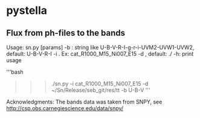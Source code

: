 # pystella

## Flux from ph-files to the bands

Usage:
  sn.py [params]
  -b <bands>: string like U-B-V-R-I-g-r-i-UVM2-UVW1-UVW2, default: U-B-V-R-I
  -i <model name>.  Ex: cat_R1000_M15_Ni007_E15
  -d <model directory>, default: ./
  -h: print usage

'''bash
>>>./sn.py  -i cat_R1000_M15_Ni007_E15  -d ~/Sn/Release/seb_git/res/tt  -b U-B-V
'''



Acknowledgments:
    The  bands data  was taken from  SNPY, see http://csp.obs.carnegiescience.edu/data/snpy/